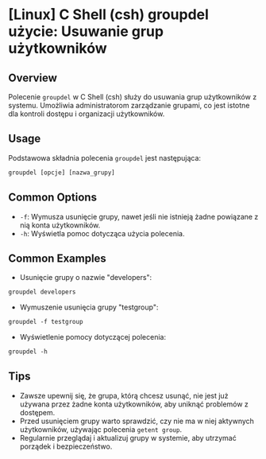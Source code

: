 # [Linux] C Shell (csh) groupdel użycie: Usuwanie grup użytkowników

## Overview
Polecenie `groupdel` w C Shell (csh) służy do usuwania grup użytkowników z systemu. Umożliwia administratorom zarządzanie grupami, co jest istotne dla kontroli dostępu i organizacji użytkowników.

## Usage
Podstawowa składnia polecenia `groupdel` jest następująca:

```csh
groupdel [opcje] [nazwa_grupy]
```

## Common Options
- `-f`: Wymusza usunięcie grupy, nawet jeśli nie istnieją żadne powiązane z nią konta użytkowników.
- `-h`: Wyświetla pomoc dotycząca użycia polecenia.

## Common Examples
- Usunięcie grupy o nazwie "developers":

```csh
groupdel developers
```

- Wymuszenie usunięcia grupy "testgroup":

```csh
groupdel -f testgroup
```

- Wyświetlenie pomocy dotyczącej polecenia:

```csh
groupdel -h
```

## Tips
- Zawsze upewnij się, że grupa, którą chcesz usunąć, nie jest już używana przez żadne konta użytkowników, aby uniknąć problemów z dostępem.
- Przed usunięciem grupy warto sprawdzić, czy nie ma w niej aktywnych użytkowników, używając polecenia `getent group`.
- Regularnie przeglądaj i aktualizuj grupy w systemie, aby utrzymać porządek i bezpieczeństwo.